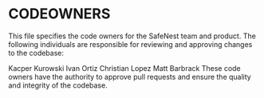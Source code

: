 # CODEOWNERS

This file specifies the code owners for the SafeNest team and product. The following individuals are responsible for reviewing and approving changes to the codebase:


Kacper Kurowski
Ivan Ortiz
Christian Lopez
Matt Barbrack
These code owners have the authority to approve pull requests and ensure the quality and integrity of the codebase.
